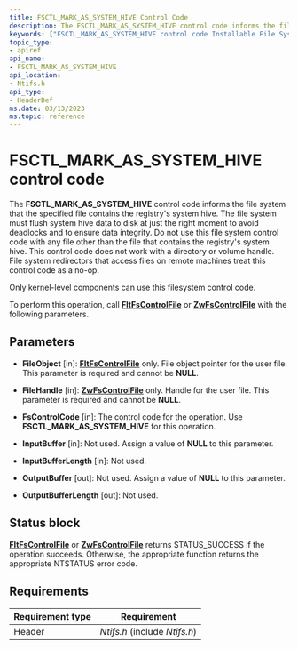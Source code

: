 ```yaml
---
title: FSCTL_MARK_AS_SYSTEM_HIVE Control Code
description: The FSCTL_MARK_AS_SYSTEM_HIVE control code informs the file system that the specified file contains the registry's system hive.
keywords: ["FSCTL_MARK_AS_SYSTEM_HIVE control code Installable File System Drivers"]
topic_type:
- apiref
api_name:
- FSCTL_MARK_AS_SYSTEM_HIVE
api_location:
- Ntifs.h
api_type:
- HeaderDef
ms.date: 03/13/2023
ms.topic: reference
---
```


# FSCTL_MARK_AS_SYSTEM_HIVE control code

The **FSCTL_MARK_AS_SYSTEM_HIVE** control code informs the file system that the specified file contains the registry's system hive. The file system must flush system hive data to disk at just the right moment to avoid deadlocks and to ensure data integrity. Do not use this file system control code with any file other than the file that contains the registry's system hive. This control code does not work with a directory or volume handle. File system redirectors that access files on remote machines treat this control code as a no-op.

Only kernel-level components can use this filesystem control code.

To perform this operation, call [**FltFsControlFile**](/windows-hardware/drivers/ddi/fltkernel/nf-fltkernel-fltfscontrolfile) or [**ZwFsControlFile**](/previous-versions/ff566462(v=vs.85)) with the following parameters.

## Parameters

- **FileObject** [in]: [**FltFsControlFile**](/windows-hardware/drivers/ddi/fltkernel/nf-fltkernel-fltfscontrolfile) only. File object pointer for the user file. This parameter is required and cannot be **NULL**.

- **FileHandle** [in]: [**ZwFsControlFile**](/previous-versions/ff566462(v=vs.85)) only. Handle for the user file. This parameter is required and cannot be **NULL**.

- **FsControlCode** [in]: The control code for the operation. Use **FSCTL_MARK_AS_SYSTEM_HIVE** for this operation.

- **InputBuffer** [in]: Not used. Assign a value of **NULL** to this parameter.

- **InputBufferLength** [in]: Not used.

- **OutputBuffer** [out]: Not used. Assign a value of **NULL** to this parameter.

- **OutputBufferLength** [out]: Not used.

## Status block

[**FltFsControlFile**](/windows-hardware/drivers/ddi/fltkernel/nf-fltkernel-fltfscontrolfile) or [**ZwFsControlFile**](/previous-versions/ff566462(v=vs.85)) returns STATUS_SUCCESS if the operation succeeds. Otherwise, the appropriate function returns the appropriate NTSTATUS error code.

## Requirements

| Requirement type | Requirement |
| ---------------- | ----------- |
| Header | *Ntifs.h* (include *Ntifs.h*) |
